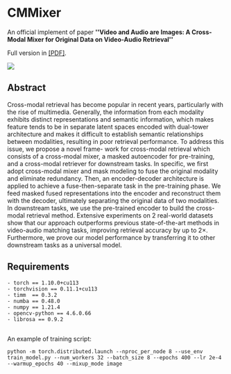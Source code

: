 # CMMixer

An official implement of paper **''Video and Audio are Images: A Cross-Modal Mixer for Original Data on Video-Audio Retrieval''**

Full version in [[PDF]](https://arxiv.org/abs/2308.13820).

![](pic/main.png) 

## Abstract
Cross-modal retrieval has become popular in recent years, particularly with the rise of multimedia. Generally, the information from each modality exhibits distinct representations and semantic information, which makes feature tends to be in separate latent spaces encoded with dual-tower architecture and makes it difficult to establish semantic relationships between modalities, resulting in poor retrieval performance. To address this issue, we propose a novel frame- work for cross-modal retrieval which consists of a cross-modal mixer, a masked autoencoder for pre-training, and a cross-modal retriever for downstream tasks. In specific, we first adopt cross-modal mixer and mask modeling to fuse the original modality and eliminate redundancy. Then, an encoder-decoder architecture is applied to achieve a fuse-then-separate task in the pre-training phase. We feed masked fused representations into the encoder and reconstruct them with the decoder, ultimately separating the original data of two modalities. In downstream tasks, we use the pre-trained encoder to build the cross-modal retrieval method. Extensive experiments on 2 real-world datasets show that our approach outperforms previous state-of-the-art methods in video-audio matching tasks, improving retrieval accuracy by up to 2×. Furthermore, we prove our model performance by transferring it to other downstream tasks as a universal model.

## Requirements
```
- torch == 1.10.0+cu113
- torchvision == 0.11.1+cu113
- timm  == 0.3.2 
- numba == 0.48.0
- numpy == 1.21.4
- opencv-python == 4.6.0.66
- librosa == 0.9.2
```

## 

An example of training script:
```
python -m torch.distributed.launch --nproc_per_node 8 --use_env train_model.py --num_workers 32 --batch_size 8 --epochs 400 --lr 2e-4 --warmup_epochs 40 --mixup_mode image
```


